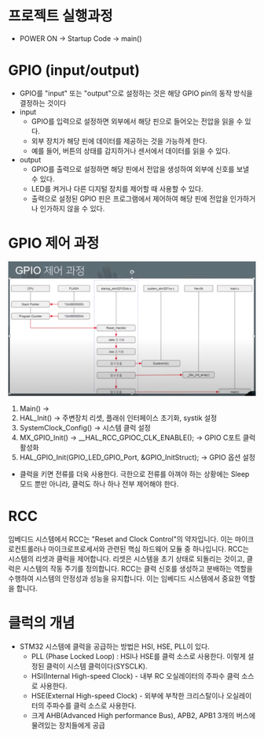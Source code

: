 # 프로젝트 실행과정
- POWER ON -> Startup Code -> main()

# GPIO (input/output)
- GPIO를 "input" 또는 "output"으로 설정하는 것은 해당 GPIO pin의 동작 방식을 결정하는 것이다
- input 
    - GPIO를 입력으로 설정하면 외부에서 해당 핀으로 들어오는 전압을 읽을 수 있다.
    - 외부 장치가 해당 핀에 데이터를 제공하는 것을 가능하게 한다. 
    - 예를 들어, 버튼의 상태를 감지하거나 센서에서 데이터를 읽을 수 있다. 
- output
    - GPIO를 출력으로 설정하면 해당 핀에서 전압을 생성하여 외부에 신호를 보낼 수 있다.
    - LED를 켜거나 다른 디지털 장치를 제어할 때 사용할 수 있다.
    - 출력으로 설정된 GPIO 핀은 프로그램에서 제어하여 해당 핀에 전압을 인가하거나 인가하지 않을 수 있다. 
    
# GPIO 제어 과정
![alt text](image.png)

1. Main() ->
2. HAL_Init() -> 주변장치 리셋, 플래쉬 인터페이스 초기화, systik 설정
3. SystemClock_Config() -> 시스템 클럭 설정
4. MX_GPIO_Init() -> __HAL_RCC_GPIOC_CLK_ENABLE(); -> GPIO C포트 클럭 활성화
5. HAL_GPIO_Init(GPIO_LED_GPIO_Port, &GPIO_InitStruct); -> GPIO 옵션 설정

- 클럭을 키면 전류를 더욱 사용한다. 극한으로 전류를 아껴야 하는 상황에는 Sleep 모드 뿐만 아니라, 클럭도 하나 하나 전부 제어해야 한다. 

# RCC
임베디드 시스템에서 RCC는 "Reset and Clock Control"의 약자입니다. 이는 마이크로컨트롤러나 마이크로프로세서와 관련된 핵심 하드웨어 모듈 중 하나입니다. RCC는 시스템의 리셋과 클럭을 제어합니다. 리셋은 시스템을 초기 상태로 되돌리는 것이고, 클럭은 시스템의 작동 주기를 정의합니다. RCC는 클럭 신호를 생성하고 분배하는 역할을 수행하여 시스템의 안정성과 성능을 유지합니다. 이는 임베디드 시스템에서 중요한 역할을 합니다.

# 클럭의 개념
- STM32 시스템에 클럭을 공급하는 방법은 HSI, HSE, PLL이 있다.
    - PLL (Phase Locked Loop) : HSI나 HSE를 클럭 소스로 사용한다. 이렇게 설정된 클럭이 시스템 클럭이다(SYSCLK).
    - HSI(Internal High-speed Clock) - 내부 RC 오실레이터의 주파수 클럭 소스로 사용한다.
    - HSE(External High-speed Clock) - 외부에 부착한 크리스탈이나 오실레이터의 주파수를 클럭 소스로 사용한다.
    - 크게 AHB(Advanced High performance Bus), APB2, APB1 3개의 버스에 물려있는 장치들에게 공급


